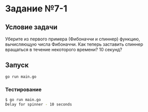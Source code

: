 # Задание №7-1

## Условие задачи

Уберите из первого примера (Фибоначчи и спиннер) функцию, вычисляющую числа Фибоначчи. Как теперь заставить спиннер вращаться в течение некоторого времени? 10 секунд?

## Запуск

```bash
go run main.go
```

### Тестирование

```bash
$ go run main.go
Delay for spinner - 10 seconds
```
